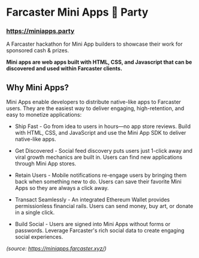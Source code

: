 # Farcaster Mini Apps 🎊 Party

### https://miniapps.party

A Farcaster hackathon for Mini App builders to showcase their work for sponsored cash & prizes.

__Mini apps are web apps built with HTML, CSS, and Javascript that can be discovered and used within Farcaster clients.__


## Why Mini Apps?

Mini Apps enable developers to distribute native-like apps to Farcaster users. They are the easiest way to deliver engaging, high-retention, and easy to monetize applications:

- Ship Fast - Go from idea to users in hours—no app store reviews. Build with HTML, CSS, and JavaScript and use the Mini App SDK to deliver native-like apps.

- Get Discovered - Social feed discovery puts users just 1-click away and viral growth mechanics are built in. Users can find new applications through Mini App stores.

- Retain Users - Mobile notifications re-engage users by bringing them back when something new to do. Users can save their favorite Mini Apps so they are always a click away.

- Transact Seamlessly - An integrated Ethereum Wallet provides permissionless financial rails. Users can send money, buy art, or donate in a single click.

- Build Social - Users are signed into Mini Apps without forms or passwords. Leverage Farcaster's rich social data to create engaging social experiences.

_(source: https://miniapps.farcaster.xyz/)_
